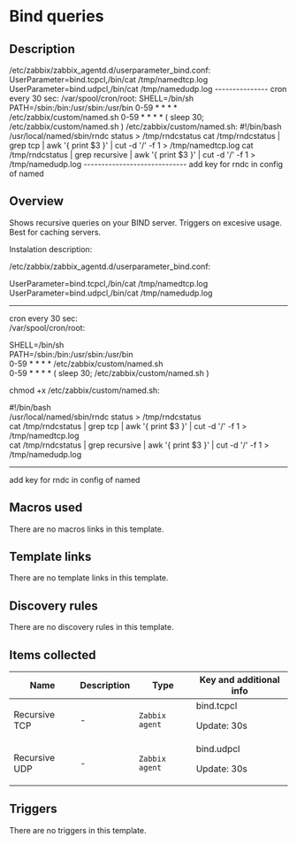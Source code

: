 # Bind queries

## Description

/etc/zabbix/zabbix_agentd.d/userparameter_bind.conf: UserParameter=bind.tcpcl,/bin/cat /tmp/namedtcp.log UserParameter=bind.udpcl,/bin/cat /tmp/namedudp.log --------------- cron every 30 sec: /var/spool/cron/root: SHELL=/bin/sh PATH=/sbin:/bin:/usr/sbin:/usr/bin 0-59 * * * * /etc/zabbix/custom/named.sh 0-59 * * * * ( sleep 30; /etc/zabbix/custom/named.sh ) /etc/zabbix/custom/named.sh: #!/bin/bash /usr/local/named/sbin/rndc status > /tmp/rndcstatus cat /tmp/rndcstatus | grep tcp | awk '{ print $3 }' | cut -d '/' -f 1 > /tmp/namedtcp.log cat /tmp/rndcstatus | grep recursive | awk '{ print $3 }' | cut -d '/' -f 1 > /tmp/namedudp.log ----------------------------- add key for rndc in config of named

## Overview

Shows recursive queries on your BIND server. Triggers on excesive usage. Best for caching servers.


 


Instalation description:


/etc/zabbix/zabbix\_agentd.d/userparameter\_bind.conf:  
  
UserParameter=bind.tcpcl,/bin/cat /tmp/namedtcp.log  
UserParameter=bind.udpcl,/bin/cat /tmp/namedudp.log  
  
---------------  
cron every 30 sec:  
 /var/spool/cron/root:   
  
SHELL=/bin/sh  
PATH=/sbin:/bin:/usr/sbin:/usr/bin  
0-59 * * * * /etc/zabbix/custom/named.sh  
0-59 * * * * ( sleep 30; /etc/zabbix/custom/named.sh )  
  
chmod +x /etc/zabbix/custom/named.sh:  
  
#!/bin/bash  
/usr/local/named/sbin/rndc status > /tmp/rndcstatus  
cat /tmp/rndcstatus | grep tcp | awk '{ print $3 }' | cut -d '/' -f 1 > /tmp/namedtcp.log  
cat /tmp/rndcstatus | grep recursive | awk '{ print $3 }' | cut -d '/' -f 1 > /tmp/namedudp.log  
  
-----------------------------  
add key for rndc in config of named



## Macros used

There are no macros links in this template.

## Template links

There are no template links in this template.

## Discovery rules

There are no discovery rules in this template.

## Items collected

|Name|Description|Type|Key and additional info|
|----|-----------|----|----|
|Recursive TCP|<p>-</p>|`Zabbix agent`|bind.tcpcl<p>Update: 30s</p>|
|Recursive UDP|<p>-</p>|`Zabbix agent`|bind.udpcl<p>Update: 30s</p>|
## Triggers

There are no triggers in this template.

